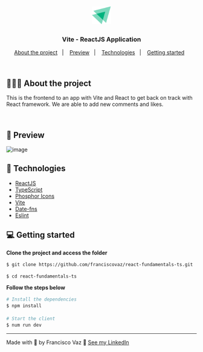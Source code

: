 <h1 align="center">
  <img alt="Logo" src="./src/assets/ignite-logo.svg" width="50px">
</h1>

<h3 align="center">
  Vite - ReactJS Application
</h3>

<p align="center">
  <a href="#%EF%B8%8F-about-the-project">About the project</a>&nbsp;&nbsp;&nbsp;|&nbsp;&nbsp;&nbsp;
  <a href="#-preview">Preview</a>&nbsp;&nbsp;&nbsp;|&nbsp;&nbsp;&nbsp;
  <a href="#-technologies">Technologies</a>&nbsp;&nbsp;&nbsp;|&nbsp;&nbsp;&nbsp;
  <a href="#-getting-started">Getting started</a>&nbsp;&nbsp;&nbsp;
</p>

</br>

## 💇🏻‍♂️ About the project

This is the frontend to an app with Vite and React to get back on track with React framework. 
We are able to add new comments and likes.

<br />

## 📸 Preview

![image](https://github.com/user-attachments/assets/da480f51-5920-45fa-a201-5fd03bf55f3c)

## 🚀 Technologies

- [ReactJS](https://reactjs.org/)
- [TypeScript](https://www.typescriptlang.org/)
- [Phosphor Icons](https://phosphoricons.com/)
- [Vite](https://vite.dev/)
- [Date-fns](https://date-fns.org/)
- [Eslint](https://eslint.org/)

## 💻 Getting started

**Clone the project and access the folder**

```bash
$ git clone https://github.com/franciscovaz/react-fundamentals-ts.git
```

```bash
$ cd react-fundamentals-ts
```

**Follow the steps below**

```bash
# Install the dependencies
$ npm install

# Start the client
$ num run dev
```

---

Made with 💜 by Francisco Vaz 👋 [See my LinkedIn](https://www.linkedin.com/in/francisco-vaz/)